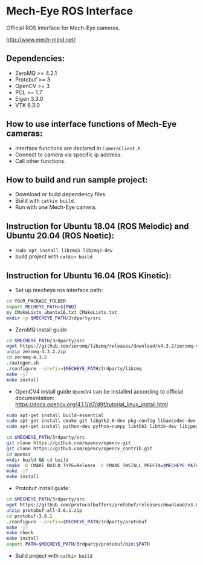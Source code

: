 Mech-Eye ROS Interface
====================
Official ROS interface for Mech-Eye cameras.

<http://www.mech-mind.net/>

## Dependencies:
- ZeroMQ   >= 4.2.1
- Protobuf >= 3
- OpenCV   >= 3
- PCL 	   >= 1.7
- Eigen    3.3.0
- VTK      6.3.0

## How to use interface functions of Mech-Eye cameras:
- Interface functions are declared in ```CameraClient.h```.
- Connect to camera via specific ip address.
- Call other functions.


## How to build and run sample project:

- Download or build dependency files.
- Build with `catkin build`.
- Run with one Mech-Eye camera.

## Instruction for Ubuntu 18.04 (ROS Melodic) and Ubuntu 20.04 (ROS Noetic):
- `sudo apt install libzmq5 libzmq3-dev`
- build project with `catkin build`


## Instruction for Ubuntu 16.04 (ROS Kinetic):
- Set up mecheye ros interface path:
```bash
cd YOUR_PACKAGE_FOLDER
export MECHEYE_PATH=${PWD}
mv CMakeLists_ubuntu16.txt CMakeLists.txt
mkdir -p $MECHEYE_PATH/3rdparty/src
```

- ZeroMQ install guide

```bash
cd $MECHEYE_PATH/3rdparty/src
wget https://github.com/zeromq/libzmq/releases/download/v4.3.2/zeromq-4.3.2.zip
unzip zeromq-4.3.2.zip
cd zeromq-4.3.2
./autogen.sh
./configure --prefix=$MECHEYE_PATH/3rdparty/libzmq
make -j7
make install
```

- OpenCV4 install guide
`OpenCV4` can be installed according to official documentation: https://docs.opencv.org/4.1.1/d7/d9f/tutorial_linux_install.html

```bash
sudo apt-get install build-essential
sudo apt-get install cmake git libgtk2.0-dev pkg-config libavcodec-dev libavformat-dev libswscale-dev
sudo apt-get install python-dev python-numpy libtbb2 libtbb-dev libjpeg-dev libpng-dev libtiff-dev libjasper-dev libdc1394-22-dev

cd $MECHEYE_PATH/3rdparty/src
git clone https://github.com/opencv/opencv.git
git clone https://github.com/opencv/opencv_contrib.git
cd opencv
mkdir build && cd build
cmake -D CMAKE_BUILD_TYPE=Release -D CMAKE_INSTALL_PREFIX=$MECHEYE_PATH/3rdparty/opencv4 ..
make -j7
make install
```

- Protobuf install guide:

```bash
cd $MECHEYE_PATH/3rdparty/src
wget https://github.com/protocolbuffers/protobuf/releases/download/v3.6.1/protobuf-all-3.6.1.zip
unzip protobuf-all-3.6.1.zip
cd protobuf-3.6.1
./configure --prefix=$MECHEYE_PATH/3rdparty/protobuf
make -j7
make check
make install
export PATH=$MECHEYE_PATH/3rdparty/protobuf/bin:$PATH
```

- Build project with `catkin build`

